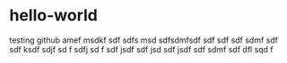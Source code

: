 # hello-world
testing github
amef msdkf sdf sdfs msd 
sdfsdmfsdf
 sdf sdf sdf sdmf sdf
  sdf ksdf
   sdjf sd
   f sdfj sd
   f sdf jsdf 
   sdf jsd
    sdf jsdf 
    sdf sdmf sdf dfl sqd f
